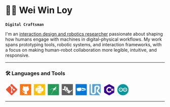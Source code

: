 # 👨‍💻 Wei Win Loy

**`Digital Craftsman`**

I'm an [interaction design and robotics researcher](https://loyweiwin.github.io/RoboticPortfolio/) passionate about shaping how humans engage with machines in digital-physical workflows. My work spans prototyping tools, robotic systems, and interaction frameworks, with a focus on making human-robot collaboration more legible, intuitive, and responsive.


---

### 🛠️ Languages and Tools
<img src="https://github.com/LoyWeiWin/LoyWeiWin/blob/main/Icon/Git_icon.svg?raw=true" alt="Git SVG" width="40"> <img src="https://github.com/LoyWeiWin/LoyWeiWin/blob/main/Icon/Github_icon.svg?raw=true" alt="Github SVG" width="40">
<img src="https://github.com/LoyWeiWin/LoyWeiWin/blob/main/Icon/Python_icon.svg?raw=true" alt="Python SVG" width="40">
<img src="https://github.com/LoyWeiWin/LoyWeiWin/blob/main/Icon/Grasshopper_icon.svg?raw=true" alt="Grasshopper SVG" width="40">
<img src="https://github.com/LoyWeiWin/LoyWeiWin/blob/main/Icon/Rhino_icon.svg?raw=true" alt="Rhino SVG" width="40">
<img src="https://github.com/LoyWeiWin/LoyWeiWin/blob/main/Icon/MicrosoftHololens_icon.svg?raw=true" alt="Microsoft Hololens SVG" width="40">
<img src="https://github.com/LoyWeiWin/LoyWeiWin/blob/main/Icon/UR_icon.svg?raw=true" alt="UR SVG" width="40">
<img src="https://github.com/LoyWeiWin/LoyWeiWin/blob/main/Icon/CSharp_icon.svg?raw=true" alt="C# SVG" width="40">
<img src="https://github.com/LoyWeiWin/LoyWeiWin/blob/main/Icon/Arduino_icon.svg?raw=true" alt="Arduino SVG" width="40">

---

